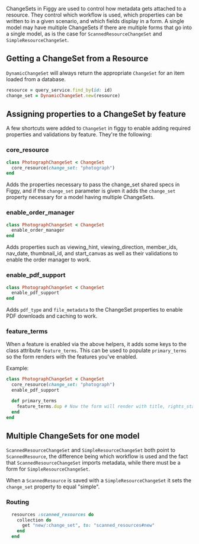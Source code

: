 ChangeSets in Figgy are used to control how metadata gets attached to a resource. They control which workflow is used, which properties can be written to in a given scenario, and which fields display in a form. A single model may have multiple ChangeSets if there are multiple forms that go into a single model, as is the case for `ScannedResourceChangeSet` and `SimpleResourceChangeSet`.

## Getting a ChangeSet from a Resource

`DynamicChangeSet` will always return the appropriate `ChangeSet` for an item loaded from a database.

```ruby
resource = query_service.find_by(id: id)
change_set = DynamicChangeSet.new(resource)
```

## Assigning properties to a ChangeSet by feature

A few shortcuts were added to `ChangeSet` in figgy to enable adding required properties and validations by feature. They're the following:

### core_resource

```ruby
class PhotographChangeSet < ChangeSet
  core_resource(change_set: "photograph")
end
```

Adds the properties necessary to pass the change_set shared specs in Figgy, and if the `change_set` parameter is given it adds the `change_set` property necessary for a model having multiple ChangeSets.

### enable_order_manager

```ruby
class PhotographChangeSet < ChangeSet
  enable_order_manager
end
```

Adds properties such as viewing_hint, viewing_direction, member_ids, nav_date, thumbnail_id, and start_canvas as well as their validations to enable the order manager to work.

### enable_pdf_support

```ruby
class PhotographChangeSet < ChangeSet
  enable_pdf_support
end
```

Adds `pdf_type` and `file_metadata` to the ChangeSet properties to enable PDF downloads and caching to work.

### feature_terms

When a feature is enabled via the above helpers, it adds some keys to the class attribute `feature_terms`. This can be used to populate `primary_terms` so the form renders with the features you've enabled.

Example:

```ruby
class PhotographChangeSet < ChangeSet
  core_resource(change_set: "photograph")
  enable_pdf_support

  def primary_terms
    feature_terms.dup # Now the form will render with title, rights_statement, rights_note, pdf_type, and the required hidden change_set property.
  end
end
```

## Multiple ChangeSets for one model

`ScannedResourceChangeSet` and `SimpleResourceChangeSet` both point to `ScannedResource`, the difference being which workflow is used and the fact that `ScannedResourceChangeSet` imports metadata, while there must be a form for `SimpleResourceChangeSet`.

When a `ScannedResource` is saved with a `SimpleResourceChangeSet` it sets the `change_set` property to equal "simple".

### Routing

```ruby
  resources :scanned_resources do
    collection do
      get "new/:change_set", to: "scanned_resources#new"
    end
  end
```